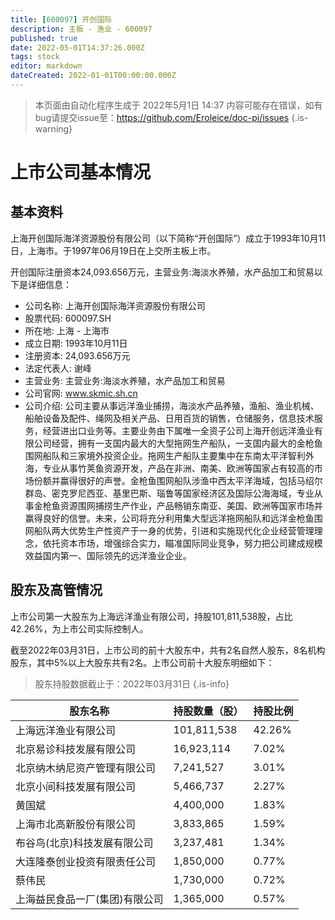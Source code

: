 ```yaml
---
title: [600097] 开创国际
description: 主板 - 渔业 - 600097
published: true
date: 2022-05-01T14:37:26.000Z
tags: stock
editor: markdown
dateCreated: 2022-01-01T00:00:00.000Z
---
```


> 本页面由自动化程序生成于 2022年5月1日 14:37
> 内容可能存在错误，如有bug请提交issue至：https://github.com/Eroleice/doc-pi/issues
{.is-warning}

# 上市公司基本情况

## 基本资料

上海开创国际海洋资源股份有限公司（以下简称“开创国际”）成立于1993年10月11日，上海市。于1997年06月19日在上交所主板上市。

开创国际注册资本24,093.656万元，主营业务:海淡水养殖，水产品加工和贸易以下是详细信息：

- 公司名称: 上海开创国际海洋资源股份有限公司
- 股票代码: 600097.SH
- 所在地: 上海 - 上海市
- 成立日期: 1993年10月11日
- 注册资本: 24,093.656万元
- 法定代表人: 谢峰
- 主营业务: 主营业务:海淡水养殖，水产品加工和贸易
- 公司官网: www.skmic.sh.cn
- 公司介绍: 公司主要从事远洋渔业捕捞，海淡水产品养殖，渔船、渔业机械、船舶设备及配件、绳网及相关产品、日用百货的销售，仓储服务，信息技术服务，经营进出口业务等。主要业务由下属唯一全资子公司上海开创远洋渔业有限公司经营，拥有一支国内最大的大型拖网生产船队，一支国内最大的金枪鱼围网船队和三家境外投资企业。拖网生产船队主要集中在东南太平洋智利外海，专业从事竹荚鱼资源开发，产品在非洲、南美、欧洲等国家占有较高的市场份额并赢得很好的声誉。金枪鱼围网船队涉渔中西太平洋海域，包括马绍尔群岛、密克罗尼西亚、基里巴斯、瑙鲁等国家经济区及国际公海海域，专业从事金枪鱼资源围网捕捞生产作业，产品畅销东南亚、美国、欧洲等国家市场并赢得良好的信誉。未来，公司将充分利用集大型远洋拖网船队和远洋金枪鱼围网船队两大优势生产性资产于一身的优势，引进和实施现代化企业经营管理理念，依托资本市场，增强综合实力，瞄准国际同业竞争，努力把公司建成规模效益国内第一、国际领先的远洋渔业企业。


## 股东及高管情况

上市公司第一大股东为上海远洋渔业有限公司，持股101,811,538股，占比42.26%，为上市公司实际控制人。

截至2022年03月31日，上市公司的前十大股东中，共有2名自然人股东，8名机构股东，其中5%以上大股东共有2名。上市公司前十大股东明细如下：

> 股东持股数据截止于：2022年03月31日
{.is-info}

| 股东名称 | 持股数量（股） | 持股比例 |
| --- | --- | --- |
| 上海远洋渔业有限公司 | 101,811,538 | 42.26% |
| 北京易诊科技发展有限公司 | 16,923,114 | 7.02% |
| 北京纳木纳尼资产管理有限公司 | 7,241,527 | 3.01% |
| 北京小间科技发展有限公司 | 5,466,737 | 2.27% |
| 黄国斌 | 4,400,000 | 1.83% |
| 上海市北高新股份有限公司 | 3,833,865 | 1.59% |
| 布谷鸟(北京)科技发展有限公司 | 3,237,481 | 1.34% |
| 大连隆泰创业投资有限责任公司 | 1,850,000 | 0.77% |
| 蔡伟民 | 1,730,000 | 0.72% |
| 上海益民食品一厂(集团)有限公司 | 1,365,000 | 0.57% |




